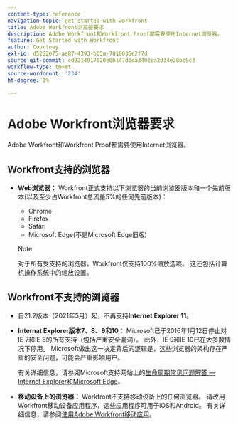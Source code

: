 ```yaml
---
content-type: reference
navigation-topic: get-started-with-workfront
title: Adobe Workfront浏览器要求
description: Adobe Workfront和Workfront Proof都需要使用Internet浏览器。
feature: Get Started with Workfront
author: Courtney
exl-id: d5252675-ae87-4393-b05a-7810036e2f7d
source-git-commit: cd0214917620e0b147d0da3402ea2d34e28bc9c3
workflow-type: tm+mt
source-wordcount: '234'
ht-degree: 1%

---
```


# Adobe Workfront浏览器要求

<!--Audited: 01/2024-->

Adobe Workfront和Workfront Proof都需要使用Internet浏览器。

## Workfront支持的浏览器

* **Web浏览器：** Workfront正式支持以下浏览器的当前浏览器版本和一个先前版本(以及至少占Workfront总流量5%的任何先前版本)：

   * Chrome
   * Firefox
   * Safari
   * Microsoft Edge(不是Microsoft Edge旧版)

  >[!NOTE]
  >
  >对于所有受支持的浏览器，Workfront仅支持100%缩放选项。 这还包括计算机操作系统中的缩放设置。

## Workfront不支持的浏览器

* 自21.2版本（2021年5月）起，不再支持&#x200B;**Internet Explorer 11**。
* **Internat Explorer版本7、8、9和10**： Microsoft已于2016年1月12日停止对IE 7和IE 8的所有支持（包括严重安全漏洞）。 此外，IE 9和IE 10已在大多数情况下停用。 Microsoft做出这一决定背后的逻辑是，这些浏览器的架构存在严重的安全问题，可能会严重影响用户。

  有关详细信息，请参阅Microsoft支持网站上的[生命周期常见问题解答 — Internet Explorer和Microsoft Edge](https://support.microsoft.com/en-us/help/17454/lifecycle-faq-internet-explorer)。<!--the title of this page changes; ensure accuracy-->

* **移动设备上的浏览器：** Workfront不支持移动设备上的任何浏览器。 请改用Workfront移动设备应用程序，这些应用程序可用于iOS和Android。 有关详细信息，请参阅[使用Adobe Workfront移动应用](../workfront-basics/mobile-apps/using-the-workfront-mobile-app/use-the-mobile-app.md)。
